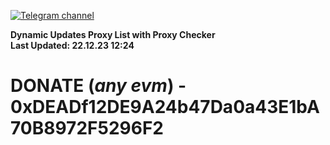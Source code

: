 [![Telegram channel](https://img.shields.io/endpoint?url=https://runkit.io/damiankrawczyk/telegram-badge/branches/master?url=https://t.me/n4z4v0d)](https://t.me/n4z4v0d) 

**Dynamic Updates Proxy List with Proxy Checker**  
**Last Updated: 22.12.23 12:24**

# DONATE (_any evm_) - 0xDEADf12DE9A24b47Da0a43E1bA70B8972F5296F2
